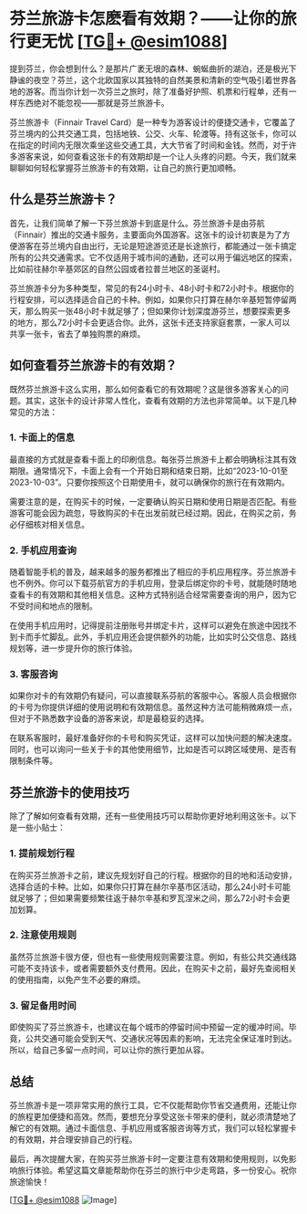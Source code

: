 # 芬兰旅游卡怎麽看有效期？——让你的旅行更无忧 [[TG💪+ @esim1088](https://t.me/s/esim1088)]

提到芬兰，你会想到什么？是那片广袤无垠的森林、蜿蜒曲折的湖泊，还是极光下静谧的夜空？芬兰，这个北欧国家以其独特的自然美景和清新的空气吸引着世界各地的游客。而当你计划一次芬兰之旅时，除了准备好护照、机票和行程单，还有一样东西绝对不能忽视——那就是芬兰旅游卡。

芬兰旅游卡（Finnair Travel Card）是一种专为游客设计的便捷交通卡，它覆盖了芬兰境内的公共交通工具，包括地铁、公交、火车、轮渡等。持有这张卡，你可以在指定的时间内无限次乘坐这些交通工具，大大节省了时间和金钱。然而，对于许多游客来说，如何查看这张卡的有效期却是一个让人头疼的问题。今天，我们就来聊聊如何轻松掌握芬兰旅游卡的有效期，让自己的旅行更加顺畅。

## 什么是芬兰旅游卡？

首先，让我们简单了解一下芬兰旅游卡到底是什么。芬兰旅游卡是由芬航（Finnair）推出的交通卡服务，主要面向外国游客。这张卡的设计初衷是为了方便游客在芬兰境内自由出行，无论是短途游览还是长途旅行，都能通过一张卡搞定所有的公共交通需求。它不仅适用于城市间的通勤，还可以用于偏远地区的探索，比如前往赫尔辛基郊区的自然公园或者拉普兰地区的圣诞村。

芬兰旅游卡分为多种类型，常见的有24小时卡、48小时卡和72小时卡。根据你的行程安排，可以选择适合自己的卡种。例如，如果你只打算在赫尔辛基短暂停留两天，那么购买一张48小时卡就足够了；但如果你计划深度游芬兰，想要探索更多的地方，那么72小时卡会更适合你。此外，这张卡还支持家庭套票，一家人可以共享一张卡，省去了单独购票的麻烦。

## 如何查看芬兰旅游卡的有效期？

既然芬兰旅游卡这么实用，那么如何查看它的有效期呢？这是很多游客关心的问题。其实，这张卡的设计非常人性化，查看有效期的方法也非常简单。以下是几种常见的方法：

### 1. 卡面上的信息

最直接的方式就是查看卡面上的印刷信息。每张芬兰旅游卡上都会明确标注其有效期限。通常情况下，卡面上会有一个开始日期和结束日期，比如“2023-10-01至2023-10-03”。只要你按照这个日期使用卡，就可以确保你的旅行在有效期内。

需要注意的是，在购买卡的时候，一定要确认购买日期和使用日期是否匹配。有些游客可能会因为疏忽，导致购买的卡在出发前就已经过期。因此，在购买之前，务必仔细核对相关信息。

### 2. 手机应用查询

随着智能手机的普及，越来越多的服务都推出了相应的手机应用程序。芬兰旅游卡也不例外。你可以下载芬航官方的手机应用，登录后绑定你的卡号，就能随时随地查看卡的有效期和其他相关信息。这种方式特别适合经常需要查询的用户，因为它不受时间和地点的限制。

在使用手机应用时，记得提前注册账号并绑定卡片，这样可以避免在旅途中因找不到卡而手忙脚乱。此外，手机应用还会提供额外的功能，比如实时公交信息、路线规划等，进一步提升你的旅行体验。

### 3. 客服咨询

如果你对卡的有效期仍有疑问，可以直接联系芬航的客服中心。客服人员会根据你的卡号为你提供详细的使用说明和有效期信息。虽然这种方法可能稍微麻烦一点，但对于不熟悉数字设备的游客来说，却是最稳妥的选择。

在联系客服时，最好准备好你的卡号和购买凭证，这样可以加快问题的解决速度。同时，也可以询问一些关于卡的其他使用细节，比如是否可以跨区域使用、是否有限制条件等。

## 芬兰旅游卡的使用技巧

除了了解如何查看有效期，还有一些使用技巧可以帮助你更好地利用这张卡。以下是一些小贴士：

### 1. 提前规划行程

在购买芬兰旅游卡之前，建议先规划好自己的行程。根据你的目的地和活动安排，选择合适的卡种。比如，如果你只打算在赫尔辛基市区活动，那么24小时卡可能就足够了；但如果需要频繁往返于赫尔辛基和罗瓦涅米之间，那么72小时卡会更加划算。

### 2. 注意使用规则

虽然芬兰旅游卡很方便，但也有一些使用规则需要注意。例如，有些公共交通线路可能不支持该卡，或者需要额外支付费用。因此，在购买卡之前，最好先查阅相关的使用指南，以免产生不必要的麻烦。

### 3. 留足备用时间

即使购买了芬兰旅游卡，也建议在每个城市的停留时间中预留一定的缓冲时间。毕竟，公共交通可能会受到天气、交通状况等因素的影响，无法完全保证准时到达。所以，给自己多留一点时间，可以让你的旅行更加从容。

## 总结

芬兰旅游卡是一项非常实用的旅行工具，它不仅能帮助你节省交通费用，还能让你的旅程更加便捷和高效。然而，要想充分享受这张卡带来的便利，就必须清楚地了解它的有效期。通过卡面信息、手机应用或客服咨询等方式，我们可以轻松掌握卡的有效期，并合理安排自己的行程。

最后，再次提醒大家，在购买芬兰旅游卡时一定要注意有效期和使用规则，以免影响旅行体验。希望这篇文章能帮助你在芬兰的旅行中少走弯路，多一份安心。祝你旅途愉快！

[[TG💪+ @esim1088](https://t.me/s/esim1088) ![Image](https://i.postimg.cc/4NQfJmqS/Snipaste-2025-05-13-00-14-12.png)]